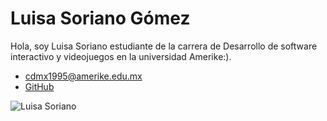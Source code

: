 # Luisa Soriano Gómez

Hola, soy Luisa Soriano estudiante de la carrera de Desarrollo de software interactivo y videojuegos en la universidad Amerike:).

- [cdmx1995@amerike.edu.mx](cdmx1995@amerike.edu.mx)
- [GitHub](https://https://github.com/Wichota)

![Luisa Soriano](https://cdn.discordapp.com/attachments/1011284720350412802/1011658260312498256/IMG_20220816_144813_528.webp)


